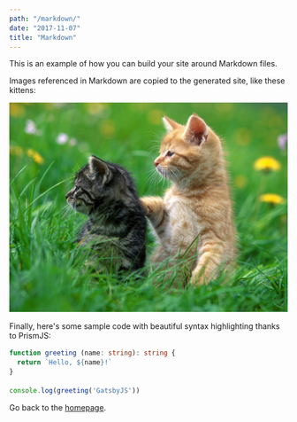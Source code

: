 ```yaml
---
path: "/markdown/"
date: "2017-11-07"
title: "Markdown"
---
```


This is an example of how you can build your site around Markdown files.

Images referenced in Markdown are copied to the generated site, like these kittens:

![Kittens](images/kittens.jpg)

Finally, here's some sample code with beautiful syntax highlighting thanks to PrismJS:

```typescript
function greeting (name: string): string {
  return `Hello, ${name}!`
}

console.log(greeting('GatsbyJS'))
```

Go back to the [homepage](/).